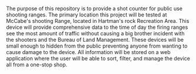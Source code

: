 The purpose of this repository is to provide a shot counter for public use shooting ranges. The primary location this project will be tested at McCabe's shooting Range, located in Hartman's rock Recreation Area. This device will provide comprehensive data to the time of day the firing ranges see the most amount of traffic without causing a big brother incident with the shooters and the Bureau of Land Management. These devices will be small enough to hidden from the public preventing anyone from wanting to cause damage to the device. All information will be stored on a web application where the user will be able to sort, filter, and manage the device all from a one-stop shop.
